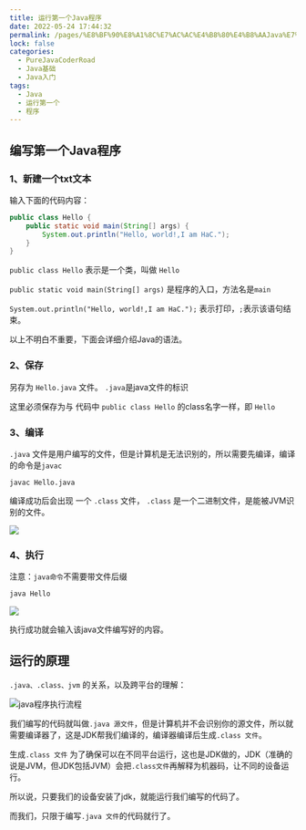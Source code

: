 ```yaml
---
title: 运行第一个Java程序
date: 2022-05-24 17:44:32
permalink: /pages/%E8%BF%90%E8%A1%8C%E7%AC%AC%E4%B8%80%E4%B8%AAJava%E7%A8%8B%E5%BA%8F
lock: false
categories: 
  - PureJavaCoderRoad
  - Java基础
  - Java入门
tags: 
  - Java
  - 运行第一个
  - 程序
---
```

## 编写第一个Java程序

### 1、新建一个txt文本

输入下面的代码内容：

```java
public class Hello { 
    public static void main(String[] args) {
        System.out.println("Hello, world!,I am HaC.");
    }
}
```

`public class Hello` 表示是一个类，叫做 `Hello`

`public static void main(String[] args)`  是程序的入口，方法名是`main`

`System.out.println("Hello, world!,I am HaC.");` 表示打印，`;`表示该语句结束。

以上不明白不重要，下面会详细介绍Java的语法。

### 2、保存

另存为 `Hello.java` 文件。 `.java`是java文件的标识

这里必须保存为与 代码中 `public class Hello` 的class名字一样，即 `Hello`

### 3、编译

`.java` 文件是用户编写的文件，但是计算机是无法识别的，所以需要先编译，编译的命令是`javac`

```
javac Hello.java
```

编译成功后会出现 一个 `.class` 文件， `.class` 是一个二进制文件，是能被JVM识别的文件。

![](https://blog-1253198264.cos.ap-guangzhou.myqcloud.com/image-20210104163638568.png)

### 4、执行

注意：`java命令`不需要带文件后缀

```java
java Hello
```

![](https://blog-1253198264.cos.ap-guangzhou.myqcloud.com/image-20210104180530916.png)

执行成功就会输入该java文件编写好的内容。



## 运行的原理

`.java、.class、jvm` 的关系，以及跨平台的理解：

![java程序执行流程](https://cdn.jsdelivr.net/gh/DogerRain/image@main/Home/image-20201014154245544.png)



我们编写的代码就叫做`.java 源文件`，但是计算机并不会识别你的源文件，所以就需要编译器了，这是JDK帮我们编译的，编译器编译后生成`.class 文件`。

生成`.class 文件` 为了确保可以在不同平台运行，这也是JDK做的，JDK（准确的说是JVM，但JDK包括JVM）会把`.class文件`再解释为机器码，让不同的设备运行。

所以说，只要我们的设备安装了jdk，就能运行我们编写的代码了。

而我们，只限于编写`.java 文件`的代码就行了。